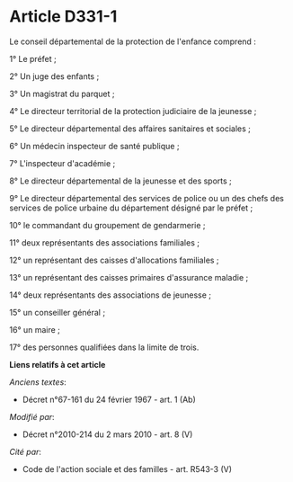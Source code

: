 # Article D331-1

Le conseil départemental de la protection de l'enfance comprend : 

1° Le préfet ; 

2° Un juge des enfants ; 

3° Un magistrat du parquet ; 

4° Le        directeur territorial de la protection judiciaire de la jeunesse ; 

5° Le directeur départemental des affaires sanitaires et sociales ; 

6° Un médecin inspecteur de santé publique ; 

7° L'inspecteur d'académie ; 

8° Le directeur départemental de la jeunesse et des sports ; 

9° Le directeur départemental des services de police ou un des chefs des services de police urbaine du département désigné
par le préfet ; 

10° le commandant du groupement de gendarmerie ; 

11° deux représentants des associations familiales ; 

12° un représentant des caisses d'allocations familiales ; 

13° un représentant des caisses primaires d'assurance maladie ; 

14° deux représentants des associations de jeunesse ; 

15° un conseiller général ; 

16° un maire ; 

17° des personnes qualifiées dans la limite de trois.

**Liens relatifs à cet article**

_Anciens textes_:

  - Décret n°67-161 du 24 février 1967 - art. 1 (Ab)

_Modifié par_:

  - Décret n°2010-214 du 2 mars 2010 - art. 8 (V)

_Cité par_:

  - Code de l'action sociale et des familles - art. R543-3 (V)
